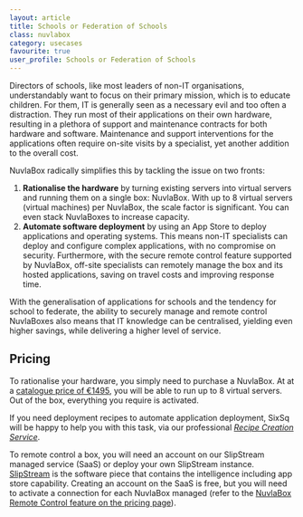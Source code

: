 ```yaml
---
layout: article
title: Schools or Federation of Schools
class: nuvlabox
category: usecases
favourite: true
user_profile: Schools or Federation of Schools
---
```


Directors of schools, like most leaders of non-IT organisations, understandably want to focus on their primary mission, which is to educate children. For them, IT is generally seen as a necessary evil and too often a distraction. They run most of their applications on their own hardware, resulting in a plethora of support and maintenance contracts for both hardware and software.  Maintenance and support interventions for the applications often require on-site visits by a specialist, yet another addition to the overall cost.

NuvlaBox radically simplifies this by tackling the issue on two fronts:

1. **Rationalise the hardware** by turning existing servers into virtual servers and running them on a single box: NuvlaBox. With up to 8 virtual servers (virtual machines) per NuvlaBox, the scale factor is significant. You can even stack NuvlaBoxes to increase capacity.
2. **Automate software deployment** by using an App Store to deploy applications and operating systems. This means non-IT specialists can deploy and configure complex applications, with no compromise on security. Furthermore, with the secure remote control feature supported by NuvlaBox, off-site specialists can remotely manage the box and its hosted applications, saving on travel costs and improving response time. 

With the generalisation of applications for schools and the tendency for school to federate, the ability to securely manage and remote control NuvlaBoxes also means that IT knowledge can be centralised, yielding even higher savings, while delivering a higher level of service.

Pricing
----

To rationalise your hardware, you simply need to purchase a NuvlaBox. At at a [catalogue price of €1495](/products/nuvlabox-pricing.html), you will be able to run up to 8 virtual servers. Out of the box, everything you require is activated.

If you need deployment recipes to automate application deployment, SixSq will be happy to help you with this task, via our professional [*Recipe Creation Service*](/products/nuvlabox-pricing.html).

To remote control a box, you will need an account on our SlipStream managed service (SaaS) or deploy your own SlipStream instance. [SlipStream](/products/slipstream.html) is the software piece that contains the intelligence including app store capability. Creating an account on the SaaS is free, but you will need to activate a connection for each NuvlaBox managed (refer to the [NuvlaBox Remote Control feature on the pricing page](/products/nuvlabox-pricing.html)).

